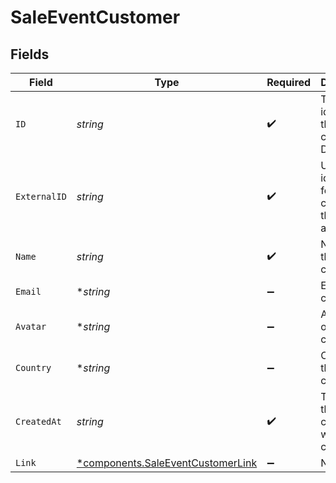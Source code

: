 # SaleEventCustomer


## Fields

| Field                                                                                 | Type                                                                                  | Required                                                                              | Description                                                                           |
| ------------------------------------------------------------------------------------- | ------------------------------------------------------------------------------------- | ------------------------------------------------------------------------------------- | ------------------------------------------------------------------------------------- |
| `ID`                                                                                  | *string*                                                                              | :heavy_check_mark:                                                                    | The unique identifier of the customer in Dub.                                         |
| `ExternalID`                                                                          | *string*                                                                              | :heavy_check_mark:                                                                    | Unique identifier for the customer in the client's app.                               |
| `Name`                                                                                | *string*                                                                              | :heavy_check_mark:                                                                    | Name of the customer.                                                                 |
| `Email`                                                                               | **string*                                                                             | :heavy_minus_sign:                                                                    | Email of the customer.                                                                |
| `Avatar`                                                                              | **string*                                                                             | :heavy_minus_sign:                                                                    | Avatar URL of the customer.                                                           |
| `Country`                                                                             | **string*                                                                             | :heavy_minus_sign:                                                                    | Country of the customer.                                                              |
| `CreatedAt`                                                                           | *string*                                                                              | :heavy_check_mark:                                                                    | The date the customer was created.                                                    |
| `Link`                                                                                | [*components.SaleEventCustomerLink](../../models/components/saleeventcustomerlink.md) | :heavy_minus_sign:                                                                    | N/A                                                                                   |